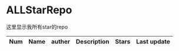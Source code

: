 # ALLStarRepo

这里显示我所有star的repo

| Num | Name |  auther   | Description  | Stars | Last update |
|-------|------|-------------|----------|-------|----|
